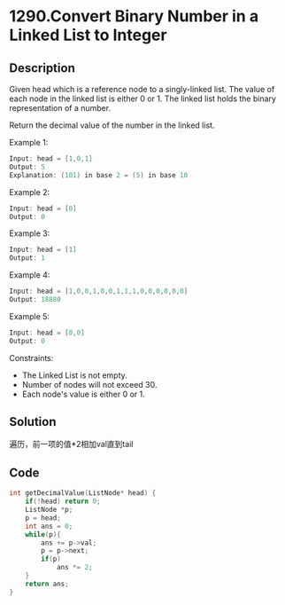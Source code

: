 # 1290.Convert Binary Number in a Linked List to Integer

## Description
Given head which is a reference node to a singly-linked list. The value of each node in the linked list is either 0 or 1. The linked list holds the binary representation of a number.

Return the decimal value of the number in the linked list.

Example 1:
```C++
Input: head = [1,0,1]
Output: 5
Explanation: (101) in base 2 = (5) in base 10
```
Example 2:
```C++
Input: head = [0]
Output: 0
```
Example 3:
```C++
Input: head = [1]
Output: 1
```
Example 4:
```C++
Input: head = [1,0,0,1,0,0,1,1,1,0,0,0,0,0,0]
Output: 18880
```
Example 5:
```C++
Input: head = [0,0]
Output: 0
```

Constraints:

- The Linked List is not empty.
- Number of nodes will not exceed 30.
- Each node's value is either 0 or 1.

## Solution

遍历，前一项的值*2相加val直到tail

## Code
```c++
int getDecimalValue(ListNode* head) {
    if(!head) return 0;
    ListNode *p;
    p = head;
    int ans = 0;
    while(p){
        ans += p->val;
        p = p->next;
        if(p)
            ans *= 2;
    }
    return ans;
}
```